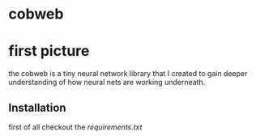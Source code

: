 # cobweb
# first picture
the cobweb is a tiny neural network library that I created to gain deeper understanding of how neural nets are working underneath.
## Installation
first of all checkout the *requirements.txt*

